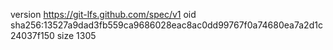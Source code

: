 version https://git-lfs.github.com/spec/v1
oid sha256:13527a9dad3fb559ca9686028eac8ac0dd99767f0a74680ea7a2d1c24037f150
size 1305
